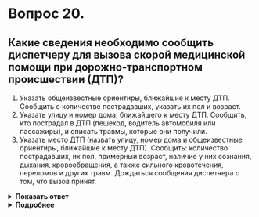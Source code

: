 # Вопрос 20.

## Какие сведения необходимо сообщить диспетчеру для вызова скорой медицинской помощи при дорожно-транспортном происшествии (ДТП)?

1. Указать общеизвестные ориентиры, ближайшие к месту ДТП. Сообщить о количестве пострадавших, указать их пол и возраст.
2. Указать улицу и номер дома, ближайшего к месту ДТП. Сообщить, кто пострадал в ДТП (пешеход, водитель автомобиля или пассажиры), и описать травмы, которые они получили.
3. Указать место ДТП (назвать улицу, номер дома и общеизвестные ориентиры, ближайшие к месту ДТП). Сообщить: количество пострадавших, их пол, примерный возраст, наличие у них сознания, дыхания, кровообращения, а также сильного кровотечения, переломов и других травм. Дождаться сообщения диспетчера о том, что вызов принят.

<details>
<summary><b>Показать ответ</b></summary>
Правильный ответ: 3
</details>
<details>
<summary><b>Подробнее</b></summary>
Наиболее полная информация позволяет службе «Скорой медицинской помощи» определиться с количеством высылаемых бригад медицинских специалистов, их специализацией, упрощает выбор пути и сокращает время приезда автомобиля «Скорой медицинской помощи» и других служб.
</details>